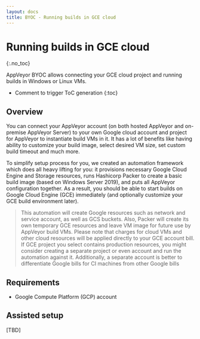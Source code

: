 ```yaml
---
layout: docs
title: BYOC - Running builds in GCE cloud
---
```


<!-- markdownlint-disable MD022 MD032 -->
# Running builds in GCE cloud
{:.no_toc}

AppVeyor BYOC allows connecting your GCE cloud project and running builds in Windows or Linux VMs.

* Comment to trigger ToC generation
{:toc}
<!-- markdownlint-enable MD022 MD032 -->

## Overview

You can connect your AppVeyor account (on both hosted AppVeyor and on-premise AppVeyor Server) to your own Google cloud account and project for AppVeyor to instantiate build VMs in it. It has a lot of benefits like having ability to customize your build image, select desired VM size, set custom build timeout and much more.

To simplify setup process for you, we created an automation framework which does all heavy lifting for you: it provisions necessary Google Cloud Engine and Storage resources, runs Hashicorp Packer to create a basic build image (based on Windows Server 2019), and puts all AppVeyor configuration together. As a result, you should be able to start builds on Google Cloud Engine (GCE) immediately (and optionally customize your GCE build environment later).

> This automation will create Google resources such as network and service account, as well as GCS buckets. Also, Packer will create its own temporary GCE resources and leave VM image for future use by AppVeyor build VMs. Please note that charges for cloud VMs and other cloud resources will be applied directly to your GCE account bill. If GCE project you select contains production resources, you might consider creating a separate project or even account and run the automation against it. Additionally, a separate account is better to differentiate Google bills for CI machines from other Google bills

## Requirements

* Google Compute Platform (GCP) account

## Assisted setup

[TBD]
